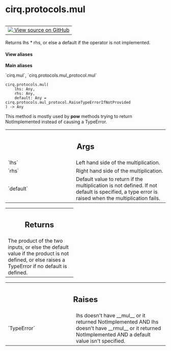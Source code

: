 <div itemscope itemtype="http://developers.google.com/ReferenceObject">
<meta itemprop="name" content="cirq.protocols.mul" />
<meta itemprop="path" content="Stable" />
</div>

# cirq.protocols.mul

<!-- Insert buttons and diff -->

<table class="tfo-notebook-buttons tfo-api" align="left">

<td>
  <a target="_blank" href="https://github.com/quantumlib/cirq/tree/master/cirq/protocols/mul_protocol.py">
    <img src="https://www.tensorflow.org/images/GitHub-Mark-32px.png" />
    View source on GitHub
  </a>
</td>
</table>



Returns lhs * rhs, or else a default if the operator is not implemented.

<section class="expandable">
  <h4 class="showalways">View aliases</h4>
  <p>
<b>Main aliases</b>
<p>`cirq.mul`, `cirq.protocols.mul_protocol.mul`</p>
</p>
</section>

<pre class="devsite-click-to-copy prettyprint lang-py tfo-signature-link">
<code>cirq.protocols.mul(
    lhs: Any,
    rhs: Any,
    default: Any = cirq.protocols.mul_protocol.RaiseTypeErrorIfNotProvided
) -> Any
</code></pre>



<!-- Placeholder for "Used in" -->

This method is mostly used by __pow__ methods trying to return
NotImplemented instead of causing a TypeError.

<!-- Tabular view -->
 <table class="responsive fixed orange">
<colgroup><col width="214px"><col></colgroup>
<tr><th colspan="2"><h2 class="add-link">Args</h2></th></tr>

<tr>
<td>
`lhs`
</td>
<td>
Left hand side of the multiplication.
</td>
</tr><tr>
<td>
`rhs`
</td>
<td>
Right hand side of the multiplication.
</td>
</tr><tr>
<td>
`default`
</td>
<td>
Default value to return if the multiplication is not defined.
If not default is specified, a type error is raised when the
multiplication fails.
</td>
</tr>
</table>



<!-- Tabular view -->
 <table class="responsive fixed orange">
<colgroup><col width="214px"><col></colgroup>
<tr><th colspan="2"><h2 class="add-link">Returns</h2></th></tr>
<tr class="alt">
<td colspan="2">
The product of the two inputs, or else the default value if the product
is not defined, or else raises a TypeError if no default is defined.
</td>
</tr>

</table>



<!-- Tabular view -->
 <table class="responsive fixed orange">
<colgroup><col width="214px"><col></colgroup>
<tr><th colspan="2"><h2 class="add-link">Raises</h2></th></tr>

<tr>
<td>
`TypeError`
</td>
<td>
lhs doesn't have __mul__ or it returned NotImplemented
AND lhs doesn't have __rmul__ or it returned NotImplemented
AND a default value isn't specified.
</td>
</tr>
</table>

